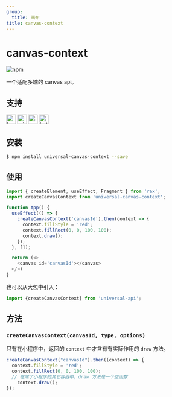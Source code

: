 ```yaml
---
group:
  title: 画布
title: canvas-context
---
```


# canvas-context 
[![npm](https://img.shields.io/npm/v/universal-canvas-context.svg)](https://www.npmjs.com/package/universal-canvas-context)

一个适配多端的 canvas api。

## 支持

<img alt="browser" src="https://gw.alicdn.com/tfs/TB1uYFobGSs3KVjSZPiXXcsiVXa-200-200.svg" width="25px" height="25px" /> <img alt="miniApp" src="https://gw.alicdn.com/tfs/TB1bBpmbRCw3KVjSZFuXXcAOpXa-200-200.svg" width="25px" height="25px" /> <img alt="wechatMiniprogram" src="https://img.alicdn.com/tfs/TB1slcYdxv1gK0jSZFFXXb0sXXa-200-200.svg" width="25px" height="25px"> <img alt="bytedanceMicroApp" src="https://gw.alicdn.com/tfs/TB1jFtVzO_1gK0jSZFqXXcpaXXa-200-200.svg" width="25px" height="25px">

## 安装

```bash
$ npm install universal-canvas-context --save
```

## 使用

```js
import { createElement, useEffect, Fragment } from 'rax';
import createCanvasContext from 'universal-canvas-context';

function App() {
  useEffect(() => {
    createCanvasContext('canvasId').then(context => {
      context.fillStyle = 'red';
      context.fillRect(0, 0, 100, 100);
      context.draw();
    });
  }, []);

  return (<>
    <canvas id='canvasId'></canvas>
  </>)
}
```
也可以从大包中引入：

```js
import {createCanvasContext} from 'universal-api';
```

## 方法

### `createCanvasContext(canvasId, type, options)`

只有在小程序中，返回的 `context` 中才含有有实际作用的 `draw` 方法。

```js
createCanvasContext("canvasId").then((context) => {
  context.fillStyle = 'red';
  context.fillRect(0, 0, 100, 100);
  // 在除了小程序的其它容器中，draw 方法是一个空函数
	context.draw();
});
```
